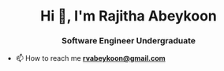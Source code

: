 <h1 align="center">Hi 👋, I'm Rajitha Abeykoon</h1>
<h3 align="center">Software Engineer Undergraduate</h3>

- 📫 How to reach me **rvabeykoon@gmail.com**



